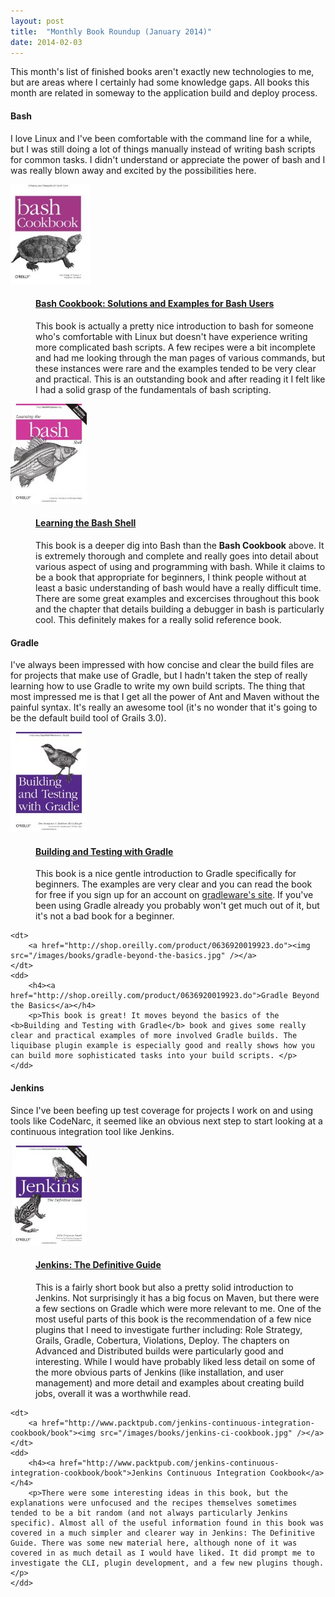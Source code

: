 ```yaml
---
layout: post
title:  "Monthly Book Roundup (January 2014)"
date: 2014-02-03
---
```


This month's list of finished books aren't exactly new technologies to me, but are areas where I certainly had some knowledge gaps. All books this month are related in someway to the application build and deploy process.

#### Bash

I love Linux and I've been comfortable with the command line for a while, but I was still doing a lot of things manually instead of writing bash scripts for common tasks. I didn't understand or appreciate the power of bash and I was really blown away and excited by the possibilities here.

<dl class="books">
	<dt>
		<a href="http://shop.oreilly.com/product/9780596526788.do"><img src="/images/books/bash-cookbook.jpg" /></a>
	</dt>
	<dd>
		<h4><a href="http://shop.oreilly.com/product/9780596526788.do">Bash Cookbook: Solutions and Examples for Bash Users</a></h4>
		<p>This book is actually a pretty nice introduction to bash for someone who's comfortable with Linux but doesn't have experience writing more complicated bash scripts. A few recipes were a bit incomplete and had me looking through the man pages of various commands, but these instances were rare and the examples tended to be very clear and practical. This is an outstanding book and after reading it I felt like I had a solid grasp of the fundamentals of bash scripting.</p>
	</dd>
	<dt>
		<a href="http://shop.oreilly.com/product/9780596009656.do"><img src="/images/books/learning-bash-shell.jpg" /></a>
	</dt>
	<dd>
		<h4><a href="http://shop.oreilly.com/product/9780596009656.do">Learning the Bash Shell</a></h4>
		<p>This book is a deeper dig into Bash than the <b>Bash Cookbook</b> above. It is extremely thorough and complete and really 
goes into detail about various aspect of using and programming with bash. While it claims to be a book that appropriate for beginners, I think 
people without at least a basic understanding of bash would have a really difficult time. There are some great examples and excercises throughout this book and the chapter that details building a debugger in bash is particularly cool. This definitely makes for a really solid reference book.		</p>
	</dd>
</dl>

#### Gradle

I've always been impressed with how concise and clear the build files are for projects that make use of Gradle, but I hadn't taken the step of really learning how to use Gradle to write my own build scripts. The thing that most impressed me is that I get all the power of Ant and Maven without the painful syntax. It's really an awesome tool (it's no wonder that it's going to be the default build tool of Grails 3.0).

<dl class="books">
	<dt>
		<a href="http://shop.oreilly.com/product/0636920019909.do"><img src="/images/books/building-and-testing-with-gradle.jpg" /></a>
	</dt>
	<dd>
		<h4><a href="http://shop.oreilly.com/product/0636920019909.do">Building and Testing with Gradle</a></h4>
		<p>This book is a nice gentle introduction to Gradle specifically for beginners. The examples are very clear and you can read the book for free if you sign up for an account on <a href="http://gradleware.com/registered/books/building-and-testing/">gradleware's site</a>. If you've been using Gradle already you probably won't get much out of it, but it's not a bad book for a beginner.</p>
	</dd>

	<dt>
		<a href="http://shop.oreilly.com/product/0636920019923.do"><img src="/images/books/gradle-beyond-the-basics.jpg" /></a>
	</dt>
	<dd>
		<h4><a href="http://shop.oreilly.com/product/0636920019923.do">Gradle Beyond the Basics</a></h4>
		<p>This book is great! It moves beyond the basics of the <b>Building and Testing with Gradle</b> book and gives some really clear and practical examples of more involved Gradle builds. The liquibase plugin example is especially good and really shows how you can build more sophisticated tasks into your build scripts. </p>
	</dd>
</dl>

#### Jenkins

Since I've been beefing up test coverage for projects I work on and using tools like CodeNarc, it seemed like an obvious next step to start looking at a continuous integration tool like Jenkins.

<dl class="books">
	<dt>
		<a href="http://shop.oreilly.com/product/0636920010326.do"><img src="/images/books/jenkins-the-definitive-guide.jpg" /></a>
	</dt>
	<dd>
		<h4><a href="http://shop.oreilly.com/product/0636920010326.do">Jenkins: The Definitive Guide</a></h4>
		<p>This is a fairly short book but also a pretty solid introduction to Jenkins. Not surprisingly it has a big focus on Maven, but there were a few sections on Gradle which were more relevant to me. One of the most useful parts of this book is the recommendation of a few nice plugins that I need to investigate further including: Role Strategy, Grails, Gradle, Cobertura, Violations, Deploy. The chapters on Advanced and Distributed builds were particularly good and interesting. While I would have probably liked less detail on some of the more obvious parts of Jenkins (like installation, and user management) and more detail and examples about creating build jobs, overall it was a worthwhile read.</p>
	</dd>

	<dt>
		<a href="http://www.packtpub.com/jenkins-continuous-integration-cookbook/book"><img src="/images/books/jenkins-ci-cookbook.jpg" /></a>
	</dt>
	<dd>
		<h4><a href="http://www.packtpub.com/jenkins-continuous-integration-cookbook/book">Jenkins Continuous Integration Cookbook</a></h4>	
		<p>There were some interesting ideas in this book, but the explanations were unfocused and the recipes themselves sometimes tended to be a bit random (and not always particularly Jenkins specific). Almost all of the useful information found in this book was covered in a much simpler and clearer way in Jenkins: The Definitive Guide. There was some new material here, although none of it was covered in as much detail as I would have liked. It did prompt me to investigate the CLI, plugin development, and a few new plugins though.</p>
	</dd>
</dl>

